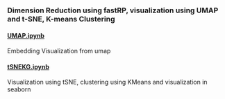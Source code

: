### Dimension Reduction using fastRP, visualization using UMAP and t-SNE, K-means Clustering

#### [UMAP.ipynb]
Embedding Visualization from umap

#### [tSNEKG.ipynb]
Visualization using tSNE, clustering using KMeans and visualization in seaborn


  [UMAP.ipynb]: UMAP.ipynb
  
  [tSNEKG.ipynb]: tSNEKG.ipynb
